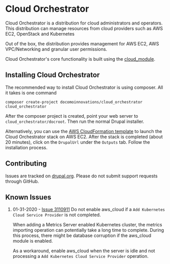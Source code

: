 # Cloud Orchestrator

Cloud Orchestrator is a distribution for cloud administrators and operators.
This distribution can manage resources from cloud providers such as AWS EC2, OpenStack and Kubernetes

Out of the box, the distribution provides management for AWS EC2, AWS VPC/Networking and granular
user permissions.

Cloud Orchestrator's core functionality is built using the [cloud_module](https://www.drupal.org/project/cloud).

## Installing Cloud Orchestrator
The recommended way to install Cloud Orchestrator is using composer.  All it takes is one command

```
composer create-project docomoinnovations/cloud_orchestrator cloud_orchestrator
```

After the composer project is created, point your web server to `cloud_orchestrator/docroot`.  Then
run the normal Drupal installer.

Alternatively, you can use the [AWS CloudFormation template](cfn/cloud_orchestrator_cfn.yml) to launch
the Cloud Orchestrator stack on AWS EC2.  After the stack is completed (about 20 minutes),
click on the `DrupalUrl` under the `Outputs` tab.  Follow the installation process.

##  Contributing
Issues are tracked on [drupal.org][issue_queue].  Please do not submit support requests through GitHub.

[issue_queue]:  https://www.drupal.org/project/issues/cloud_orchestrator "Cloud Orchestrator Issue Queue"
[cloud_module]: https://www.drupal.org/project/cloud "Cloud module"

## Known Issues

1. 01-31-2020 - [Issue 3110911](https://www.drupal.org/project/cloud/issues/3110911)
   Do not enable aws_cloud if a `Add Kubernetes Cloud Service Provider`
   is not completed.

   When adding a Metrics Server enabled Kubernetes cluster, the metrics
   importing operation can potentially take a long time to complete.
   During this process,  there might be database corruption if the aws_cloud
   module is enabled.

   As a workaround, enable aws_cloud when the server is idle and not processing
   a `Add Kubernetes Cloud Service Provider` operation.
